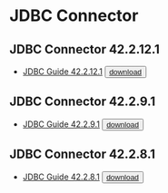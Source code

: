 # JDBC Connector

## JDBC Connector 42.2.12.1
* [JDBC Guide 42.2.12.1](https://media.githubusercontent.com/media/EnterpriseDB/docs-archive/main/docs/jdbc/42.2.12.1/edb_jdbc.pdf) <button>[download](https://media.githubusercontent.com/media/EnterpriseDB/docs-archive/main/docs/jdbc/42.2.12.1/edb_jdbc.pdf?download=true)</button>

## JDBC Connector 42.2.9.1
* [JDBC Guide 42.2.9.1](https://media.githubusercontent.com/media/EnterpriseDB/docs-archive/main/docs/jdbc/42.2.9.1/edb_jdbc.pdf) <button>[download](https://media.githubusercontent.com/media/EnterpriseDB/docs-archive/main/docs/jdbc/42.2.9.1/edb_jdbc.pdf?download=true)</button>

## JDBC Connector 42.2.8.1
* [JDBC Guide 42.2.8.1](https://media.githubusercontent.com/media/EnterpriseDB/docs-archive/main/docs/jdbc/42.2.8.1/edb_jdbc.pdf) <button>[download](https://media.githubusercontent.com/media/EnterpriseDB/docs-archive/main/docs/jdbc/42.2.8.1/edb_jdbc.pdf?download=true)</button>
